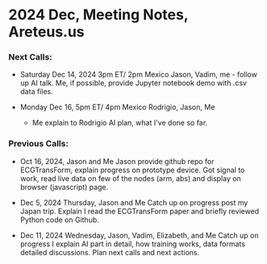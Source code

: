 # 2024 Dec, Meeting Notes, Areteus.us  

### Next Calls:  

 * Saturday Dec 14, 2024 3pm ET/ 2pm Mexico
   Jason, Vadim, me - follow up AI talk.
   Me, if possible, provide Jupyter notebook demo with .csv data files.  

 * Monday Dec 16, 5pm ET/ 4pm Mexico
   Rodrigio, Jason, Me
   - Me explain to Rodrigio AI plan, what I've done so far.  

### Previous Calls:  

 * Oct 16, 2024, Jason and Me
   Jason provide github repo for ECGTransForm, explain progress on prototype device.
   Got signal to work, read live data on few of the nodes (arm, abs) and display on browser (javascript) page.

 * Dec 5, 2024 Thursday, Jason and Me
   Catch up on progress post my Japan trip.
   Explain I read the ECGTransForm paper and briefly reviewed Python code on Github.

* Dec 11, 2024 Wednesday, Jason, Vadim, Elizabeth, and Me
  Catch up on progress
  I explain AI part in detail, how training works, data formats detailed discussions.
  Plan next calls and next actions.

     

   



